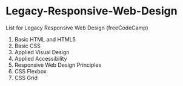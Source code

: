 # Legacy-Responsive-Web-Design

List for Legacy Responsive Web Design (freeCodeCamp)
1. Basic HTML and HTML5
2. Basic CSS
3. Applied Visual Design
4. Applied Accessibility
5. Responsive Web Design Principles
6. CSS Flexbox
7. CSS Grid
